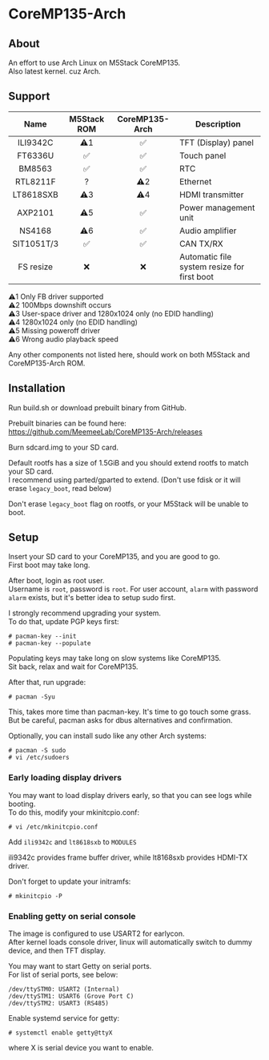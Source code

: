 # CoreMP135-Arch

## About
An effort to use Arch Linux on M5Stack CoreMP135.  
Also latest kernel. cuz Arch.

## Support
|    Name    | M5Stack ROM | CoreMP135-Arch | Description |
|     :-:    |     :-:     |       :-:      |-------------|
|ILI9342C    |⚠️1           |✅️              |TFT (Display) panel
|FT6336U     |✅️           |✅️              |Touch panel
|BM8563      |✅️           |✅️              |RTC
|RTL8211F    |?            |⚠️2              |Ethernet
|LT8618SXB   |⚠️3           |⚠️4              |HDMI transmitter
|AXP2101     |⚠️5           |✅️              |Power management unit
|NS4168      |⚠️6           |✅️              |Audio amplifier
|SIT1051T/3  |✅️           |✅️              |CAN TX/RX
|FS resize   |❌️           |❌️              |Automatic file system resize for first boot

⚠️1 Only FB driver supported  
⚠️2 100Mbps downshift occurs  
⚠️3 User-space driver and 1280x1024 only (no EDID handling)  
⚠️4 1280x1024 only (no EDID handling)  
⚠️5 Missing poweroff driver  
⚠️6 Wrong audio playback speed  

Any other components not listed here, should work on both M5Stack and CoreMP135-Arch ROM.

## Installation
Run build.sh or download prebuilt binary from GitHub.

Prebuilt binaries can be found here:  
https://github.com/MeemeeLab/CoreMP135-Arch/releases

Burn sdcard.img to your SD card.

Default rootfs has a size of 1.5GiB and you should extend rootfs to match your SD card.  
I recommend using parted/gparted to extend. (Don't use fdisk or it will erase `legacy_boot`, read below)

Don't erase `legacy_boot` flag on rootfs, or your M5Stack will be unable to boot.

## Setup
Insert your SD card to your CoreMP135, and you are good to go.  
First boot may take long.

After boot, login as root user.  
Username is `root`, password is `root`.
For user account, `alarm` with password `alarm` exists, but it's better idea to setup sudo first.


I strongly recommend upgrading your system.  
To do that, update PGP keys first:
```
# pacman-key --init
# pacman-key --populate
```

Populating keys may take long on slow systems like CoreMP135.  
Sit back, relax and wait for CoreMP135.

After that, run upgrade:
```
# pacman -Syu
```
This, takes more time than pacman-key. It's time to go touch some grass.  
But be careful, pacman asks for dbus alternatives and confirmation.

Optionally, you can install sudo like any other Arch systems:
```
# pacman -S sudo
# vi /etc/sudoers
```

### Early loading display drivers
You may want to load display drivers early, so that you can see logs while booting.  
To do this, modify your mkinitcpio.conf:
```
# vi /etc/mkinitcpio.conf
```

Add `ili9342c` and `lt8618sxb` to `MODULES`

ili9342c provides frame buffer driver, while lt8168sxb provides HDMI-TX driver.

Don't forget to update your initramfs:
```
# mkinitcpio -P
```

### Enabling getty on serial console
The image is configured to use USART2 for earlycon.  
After kernel loads console driver, linux will automatically switch to dummy device, and then TFT display.

You may want to start Getty on serial ports.  
For list of serial ports, see below:
```
/dev/ttySTM0: USART2 (Internal)
/dev/ttySTM1: USART6 (Grove Port C)
/dev/ttySTM2: USART3 (RS485)
```

Enable systemd service for getty:
```
# systemctl enable getty@ttyX
```
where X is serial device you want to enable.

